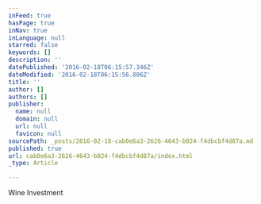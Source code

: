 ```yaml
---
inFeed: true
hasPage: true
inNav: true
inLanguage: null
starred: false
keywords: []
description: ''
datePublished: '2016-02-18T06:15:57.346Z'
dateModified: '2016-02-18T06:15:56.806Z'
title: ''
author: []
authors: []
publisher:
  name: null
  domain: null
  url: null
  favicon: null
sourcePath: _posts/2016-02-18-cab0e6a3-2626-4643-b024-f4dbcbf4d87a.md
published: true
url: cab0e6a3-2626-4643-b024-f4dbcbf4d87a/index.html
_type: Article

---
```

Wine Investment
